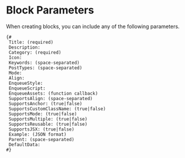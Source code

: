 # Block Parameters
When creating blocks, you can include any of the following parameters.
```twig
{#
 Title: (required)
 Description:
 Category: (required)
 Icon:
 Keywords: (space-separated)
 PostTypes: (space-separated)
 Mode:
 Align:
 EnqueueStyle:
 EnqueueScript:
 EnqueueAssets: (function callback)
 SupportsAlign: (space-separated)
 SupportsAnchor: (true|false)
 SupportsCustomClassName: (true|false)
 SupportsMode: (true|false)
 SupportsMultiple: (true|false)
 SupportsReusable: (true|false)
 SupportsJSX: (true|false)
 Example: (JSON format)
 Parent: (space-separated)
 DefaultData:
#}
```
